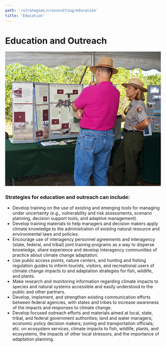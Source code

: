 ```yaml
---
path: '/strategies/crosscutting/education'
title: 'Education'
---
```


# Education and Outreach

<!-- https://www.flickr.com/photos/bigcypressnps/31662824635/ -->

![2016 Swamp Heritage Festival, Big Cypress National Preserve](31662824635_40face4e48_k.jpg 'Photo: NPS')

### Strategies for education and outreach can include:

- Develop training on the use of existing and emerging tools for managing under uncertainty (e.g., vulnerability and risk assessments, scenario planning, decision support tools, and adaptive management).
- Develop training materials to help managers and decision makers apply climate knowledge to the administration of existing natural resource and environmental laws and policies.
- Encourage use of interagency personnel agreements and interagency (state, federal, and tribal) joint training programs as a way to disperse knowledge, share experience and develop interagency communities of practice about climate change adaptation.
- Use public access points, nature centers, and hunting and fishing regulation guides to inform tourists, visitors, and recreational users of climate change impacts to and adaptation strategies for fish, wildlife, and plants.
- Make research and monitoring information regarding climate impacts to species and natural systems accessible and easily understood to the public and other partners.
- Develop, implement, and strengthen existing communication efforts between federal agencies, with states and tribes to increase awareness of the impacts and responses to climate change.
- Develop focused outreach efforts and materials aimed at local, state, tribal, and federal government authorities; land and water managers; economic policy decision makers; zoning and transportation officials; etc. on ecosystem services, climate impacts to fish, wildlife, plants, and ecosystems, the impacts of other local stressors, and the importance of adaptation planning.
